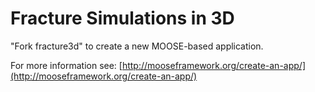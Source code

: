 Fracture Simulations in 3D
=====

"Fork fracture3d" to create a new MOOSE-based application.

For more information see: [http://mooseframework.org/create-an-app/](http://mooseframework.org/create-an-app/)
